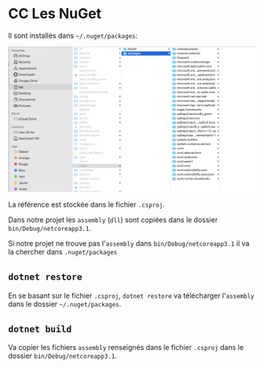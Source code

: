 # CC Les NuGet

Il sont installés dans `~/.nuget/packages`:

<img src="assets/Screenshot2020-07-31at15.58.24.png" alt="Screenshot 2020-07-31 at 15.58.24" style="zoom:50%;" />

La référence est stockée dans le fichier `.csproj`.

Dans notre projet les `assembly` (`dll`) sont copiées dans le dossier `bin/Debug/netcoreapp3.1`.

Si notre projet ne trouve pas l'`assembly` dans `bin/Debug/netcoreapp3.1` il va la chercher dans `.nuget/packages`

## `dotnet restore`

En se basant sur le fichier `.csproj`, `dotnet restore` va télécharger l'`assembly` dans le dossier `~/.nuget/packages`.

## `dotnet build`

Va copier les fichiers `assembly` renseignés dans le fichier `.csproj` dans le dossier `bin/Debug/netcoreapp3.1`.
